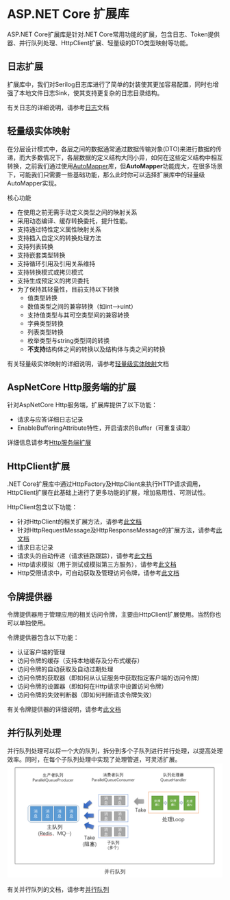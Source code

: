 # ASP.NET Core 扩展库

ASP.NET Core扩展库是针对.NET Core常用功能的扩展，包含日志、Token提供器、并行队列处理、HttpClient扩展、轻量级的DTO类型映射等功能。

## 日志扩展

扩展库中，我们对Serilog日志库进行了简单的封装使其更加容易配置，同时也增强了本地文件日志Sink，使其支持更复杂的日志目录结构。

有关日志的详细说明，请参考[日志](./doc/Logging.md)文档

## 轻量级实体映射

在分层设计模式中，各层之间的数据通常通过数据传输对象(DTO)来进行数据的传递，而大多数情况下，各层数据的定义结构大同小异，如何在这些定义结构中相互转换，之前我们通过使用[AutoMapper](http://automapper.org/)库，但**AutoMapper**功能庞大，在很多场景下，可能我们只需要一些基础功能，那么此时你可以选择扩展库中的轻量级AutoMapper实现。

核心功能

- 在使用之前无需手动定义类型之间的映射关系
- 采用动态编译、缓存转换委托，提升性能。
- 支持通过特性定义属性映射关系
- 支持插入自定义的转换处理方法
- 支持列表转换
- 支持嵌套类型转换
- 支持循环引用及引用关系维持
- 支持转换模式或拷贝模式
- 支持生成预定义的拷贝委托
- 为了保持其轻量性，目前支持以下转换
  - 值类型转换
  - 数值类型之间的兼容转换（如int-->uint）
  - 支持值类型与其可空类型间的兼容转换
  - 字典类型转换
  - 列表类型转换
  - 枚举类型与string类型间的转换
  - **不支持**结构体之间的转换以及结构体与类之间的转换

有关轻量级实体映射的详细说明，请参考[轻量级实体映射](./doc/LightweightMapper.md)文档

## AspNetCore Http服务端的扩展

针对AspNetCore Http服务端，扩展库提供了以下功能：

- 请求与应答详细日志记录
- EnableBufferingAttribute特性，开启请求的Buffer（可重复读取）

详细信息请参考[Http服务端扩展](./doc/HttpServer.md)
  
## HttpClient扩展

.NET Core扩展库中通过HttpFactory及HttpClient来执行HTTP请求调用，HttpClient扩展在此基础上进行了更多功能的扩展，增加易用性、可测试性。

HttpClient包含以下功能：

- 针对HttpClient的相关扩展方法，请参考[此文档](./doc/HttpClient.md)
- 针对HttpRequestMessage及HttpResponseMessage的扩展方法，请参考[此文档](./doc/HttpMessageExtensions.md)
- 请求日志记录
- 请求头的自动传递（请求链路跟踪），请参考[此文档](./doc/RequestTracing.md)
- Http请求模拟（用于测试或模拟第三方服务），请参考[此文档](./doc/MockHttpReuest.md)
- Http受限请求中，可自动获取及管理访问令牌，请参考[此文档](./doc/TokenRequest.md)

## 令牌提供器

令牌提供器用于管理应用的相关访问令牌，主要由HttpClient扩展使用。当然你也可以单独使用。

令牌提供器包含以下功能：

- 认证客户端的管理
- 访问令牌的缓存（支持本地缓存及分布式缓存）
- 访问令牌的自动获取及自动过期处理
- 访问令牌的获取器（即如何从认证服务中获取指定客户端的访问令牌）
- 访问令牌的设置器（即如何在Http请求中设置访问令牌）
- 访问令牌的失效判断器（即如何判断请求令牌失效）

有关令牌提供器的详细说明，请参考[此文档](./doc/TokenProvider.md)

## 并行队列处理

并行队列处理可以将一个大的队列，拆分到多个子队列进行并行处理，以提高处理效率。同时，在每个子队列处理中实现了处理管道，可灵活扩展。
![Img](并行队列.png)

有关并行队列的文档，请参考[并行队列](./doc/ParallelQueue.md)